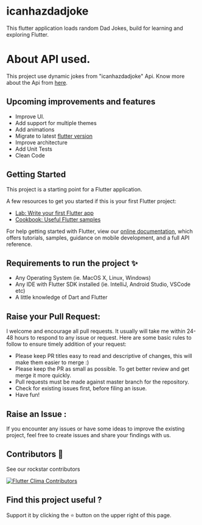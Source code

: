 # icanhazdadjoke 

This flutter application loads random Dad Jokes, build for learning and exploring Flutter. 

# About API used. 

This project use dynamic jokes from "icanhazdadjoke" Api. Know more about the Api from [here](https://icanhazdadjoke.com/).

## Upcoming improvements and features

- Improve UI.
- Add support for multiple themes
- Add animations
- Migrate to latest [flutter version](https://docs.flutter.dev/development/tools/sdk/release-notes)
- Improve architecture
- Add Unit Tests
- Clean Code

## Getting Started

This project is a starting point for a Flutter application.

A few resources to get you started if this is your first Flutter project:

- [Lab: Write your first Flutter app](https://flutter.dev/docs/get-started/codelab)
- [Cookbook: Useful Flutter samples](https://flutter.dev/docs/cookbook)

For help getting started with Flutter, view our
[online documentation](https://flutter.dev/docs), which offers tutorials,
samples, guidance on mobile development, and a full API reference.


## Requirements to run the project :sparkles:

* Any Operating System (ie. MacOS X, Linux, Windows)
* Any IDE with Flutter SDK installed (ie. IntelliJ, Android Studio, VSCode etc)
* A little knowledge of Dart and Flutter

## Raise your Pull Request:

I welcome and encourage all pull requests. It usually will take me within 24-48 hours to respond to any issue or request. Here are some basic rules to follow to ensure timely addition of your request:
- Please keep PR titles easy to read and descriptive of changes, this will make them easier to merge :)
- Please keep the PR as small as possible. To get better review and get merge it more quickly.
- Pull requests must be made against master branch for the repository.
- Check for existing issues first, before filing an issue.
- Have fun!

## Raise an Issue :
If you encounter any issues or have some ideas to improve the existing project, feel free to create issues and share your findings with us.

## Contributors :handshake:

See our rockstar contributors

[![Flutter Clima Contributors](https://contrib.rocks/image?repo=aayushbisen/icanhazdadjoke_flutter)](https://github.com/aayushbisen/icanhazdadjoke_flutter/graphs/contributors)

## Find this project useful ?

Support it by clicking the :star:️ button on the upper right of this page.
